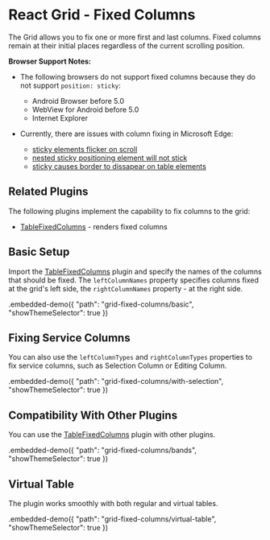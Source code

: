 # React Grid - Fixed Columns

The Grid allows you to fix one or more first and last columns. Fixed columns remain at their initial places regardless of the current scrolling position.

**Browser Support Notes:**

- The following browsers do not support fixed columns because they do not support `position: sticky`:
  - Android Browser before 5.0
  - WebView for Android before 5.0
  - Internet Explorer

- Currently, there are issues with column fixing in Microsoft Edge:
  - [sticky elements flicker on scroll](https://developer.microsoft.com/en-us/microsoft-edge/platform/issues/18769340/)
  - [nested sticky positioning element will not stick](https://developer.microsoft.com/en-us/microsoft-edge/platform/issues/18940617/)
  - [sticky causes border to dissapear on table elements](https://developer.microsoft.com/en-us/microsoft-edge/platform/issues/16792336/)

## Related Plugins

The following plugins implement the capability to fix columns to the grid:

- [TableFixedColumns](../reference/table-fixed-columns.md) - renders fixed columns

## Basic Setup

Import the [TableFixedColumns](../reference/table-fixed-columns.md) plugin and specify the names of the columns that should be fixed. The `leftColumnNames` property specifies columns fixed at the grid's left side, the `rightColumnNames` property - at the right side.

.embedded-demo({ "path": "grid-fixed-columns/basic", "showThemeSelector": true })

## Fixing Service Columns

You can also use the `leftColumnTypes` and `rightColumnTypes` properties to fix service columns, such as Selection Column or Editing Column.

.embedded-demo({ "path": "grid-fixed-columns/with-selection", "showThemeSelector": true })

## Compatibility With Other Plugins

You can use the [TableFixedColumns](../reference/table-fixed-columns.md) plugin with other plugins.

.embedded-demo({ "path": "grid-fixed-columns/bands", "showThemeSelector": true })

## Virtual Table

The plugin works smoothly with both regular and virtual tables.

.embedded-demo({ "path": "grid-fixed-columns/virtual-table", "showThemeSelector": true })
